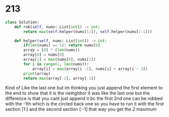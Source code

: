 # 213

```py
class Solution:
    def rob(self, nums: List[int]) -> int:
        return max(self.helper(nums[1:]), self.helper(nums[:-1]))

    def helper(self, nums: List[int]) -> int:
        if(len(nums) == 1): return nums[0]
        array = [0] * (len(nums))
        array[0] = nums[0]
        array[1] = max(nums[0], nums[1])
        for i in range(2, len(nums)):
            array[i] = max(array[i -1], nums[i] + array[i - 2])
        print(array)
        return max(array[-2], array[-1])
```

Kind of Like the last one but im thinking you just append the first element to the end to show that it is the neihghbor
it was like the last one but the difference is that you cant just append it bc the first 2nd one can be robbed with the -1th
which is the circled back one so you have to run it with the first section [1:] and the second section [:-1] that way you 
get the 2 maximum